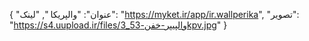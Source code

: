{ "عنوان": "والپریکا ", "لینک": "https://myket.ir/app/ir.wallperika", "تصویر": "https://s4.uupload.ir/files/والپیپر-خفن-53_3kpv.jpg" }
